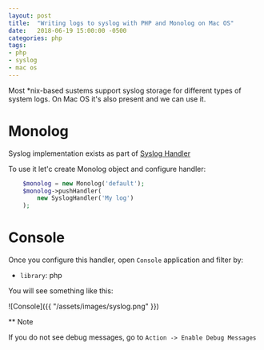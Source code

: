 ```yaml
---
layout: post
title:  "Writing logs to syslog with PHP and Monolog on Mac OS"
date:   2018-06-19 15:00:00 -0500
categories: php
tags:
- php
- syslog
- mac os
---
```


Most *nix-based sustems support syslog storage for different types of system logs.
On Mac OS it's also present and we can use it.

# Monolog

Syslog implementation exists as part of [Syslog Handler](https://github.com/Seldaek/monolog/blob/master/src/Monolog/Handler/SyslogHandler.php)

To use it let'c create Monolog object and configure handler:

```php
    $monolog = new Monolog('default');
    $monolog->pushHandler(
        new SyslogHandler('My log')
    );
```

# Console

Once you configure this handler, open `Console` application and filter by:
- `library`: php

You will see something like this:

![Console]({{ "/assets/images/syslog.png" }})

** Note

If you do not see debug messages, go to `Action -> Enable Debug Messages`
